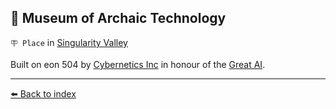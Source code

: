 ## 💾 Museum of Archaic Technology

`🪧 Place` in [Singularity Valley](/singularity_valley.html)

Built on eon 504 by [Cybernetics Inc](/cybernetics_inc.html) in honour of the [Great AI](/great_ai.html).


----------
[⬅️ Back to index](/index.md#50e0_s)